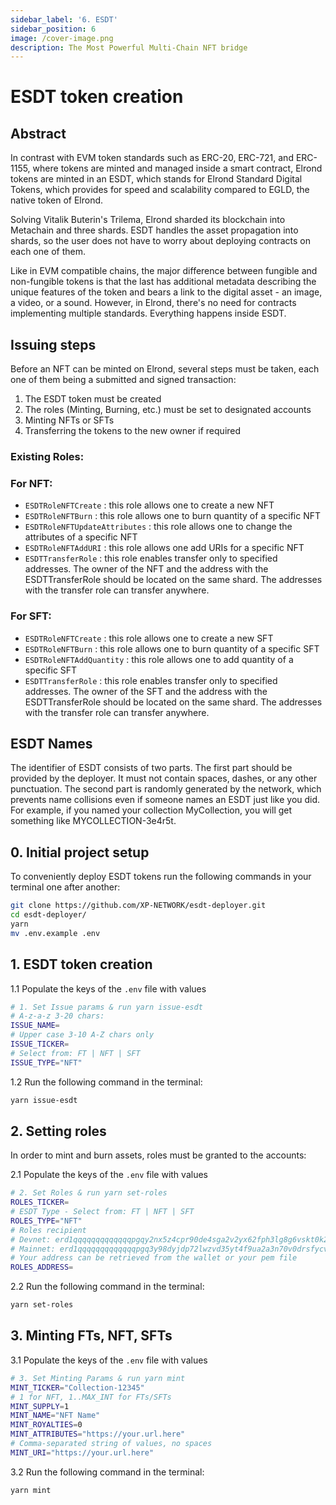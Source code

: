 ```yaml
---
sidebar_label: '6. ESDT'
sidebar_position: 6
image: /cover-image.png
description: The Most Powerful Multi-Chain NFT bridge
---
```

# ESDT token creation

## Abstract

In contrast with EVM token standards such as ERC-20, ERC-721, and ERC-1155, where tokens are minted and managed inside a smart contract, Elrond tokens are minted in an ESDT, which stands for Elrond Standard Digital Tokens, which provides for speed and scalability compared to EGLD, the native token of Elrond.

Solving Vitalik Buterin's Trilema, Elrond sharded its blockchain into Metachain and three shards. ESDT handles the asset propagation into shards, so the user does not have to worry about deploying contracts on each one of them.

Like in EVM compatible chains, the major difference between fungible and non-fungible tokens is that the last has additional metadata describing the unique features of the token and bears a link to the digital asset - an image, a video, or a sound. However, in Elrond, there's no need for contracts implementing multiple standards. Everything happens inside ESDT.

## Issuing steps

Before an NFT can be minted on Elrond, several steps must be taken, each one of them being a submitted and signed transaction:
1. The ESDT token must be created
2. The roles (Minting, Burning, etc.) must be set to designated accounts
3. Minting NFTs or SFTs
4. Transferring the tokens to the new owner if required

### Existing Roles: 

### For NFT:

- `ESDTRoleNFTCreate` : this role allows one to create a new NFT
- `ESDTRoleNFTBurn` : this role allows one to burn quantity of a specific NFT
- `ESDTRoleNFTUpdateAttributes` : this role allows one to change the attributes of a specific NFT
- `ESDTRoleNFTAddURI` : this role allows one add URIs for a specific NFT
- `ESDTTransferRole` : this role enables transfer only to specified addresses. The owner of the NFT and the address with the ESDTTransferRole should be located on the same shard. The addresses with the transfer role can transfer anywhere.

### For SFT:

- `ESDTRoleNFTCreate` : this role allows one to create a new SFT
- `ESDTRoleNFTBurn` : this role allows one to burn quantity of a specific SFT
- `ESDTRoleNFTAddQuantity` : this role allows one to add quantity of a specific SFT
- `ESDTTransferRole` : this role enables transfer only to specified addresses. The owner of the SFT and the address with the ESDTTransferRole should be located on the same shard. The addresses with the transfer role can transfer anywhere.

## ESDT Names

The identifier of ESDT consists of two parts. The first part should be provided by the deployer. It must not contain spaces, dashes, or any other punctuation. The second part is randomly generated by the network, which prevents name collisions even if someone names an ESDT just like you did.
For example, if you named your collection MyCollection, you will get something like MYCOLLECTION-3e4r5t.

## 0. Initial project setup

To conveniently deploy ESDT tokens run the following commands in your terminal one after another:

```bash
git clone https://github.com/XP-NETWORK/esdt-deployer.git
cd esdt-deployer/
yarn
mv .env.example .env
```

## 1. ESDT token creation

1.1 Populate the keys of the `.env` file with values

```bash
# 1. Set Issue params & run yarn issue-esdt
# A-z-a-z 3-20 chars:
ISSUE_NAME=
# Upper case 3-10 A-Z chars only
ISSUE_TICKER=
# Select from: FT | NFT | SFT
ISSUE_TYPE="NFT"
```
1.2 Run the following command in the terminal:
```bash
yarn issue-esdt
```

## 2. Setting roles
In order to mint and burn assets, roles must be granted to the accounts:

2.1 Populate the keys of the `.env` file with values

```bash
# 2. Set Roles & run yarn set-roles
ROLES_TICKER=
# ESDT Type - Select from: FT | NFT | SFT
ROLES_TYPE="NFT"
# Roles recipient
# Devnet: erd1qqqqqqqqqqqqqpgqy2nx5z4cpr90de4sga2v2yx62fph3lg8g6vskt0k2f
# Mainnet: erd1qqqqqqqqqqqqqpgq3y98dyjdp72lwzvd35yt4f9ua2a3n70v0drsfycvu8
# Your address can be retrieved from the wallet or your pem file
ROLES_ADDRESS=
```
2.2 Run the following command in the terminal:
```bash
yarn set-roles
```

## 3. Minting FTs, NFT, SFTs

3.1 Populate the keys of the `.env` file with values

```bash
# 3. Set Minting Params & run yarn mint
MINT_TICKER="Collection-12345"
# 1 for NFT, 1..MAX_INT for FTs/SFTs
MINT_SUPPLY=1
MINT_NAME="NFT Name"
MINT_ROYALTIES=0
MINT_ATTRIBUTES="https://your.url.here"
# Comma-separated string of values, no spaces
MINT_URI="https://your.url.here"
```
3.2 Run the following command in the terminal:
```bash
yarn mint
```
